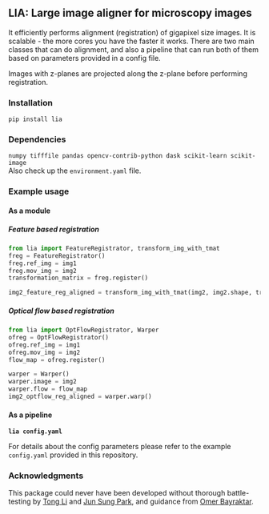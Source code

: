 ## LIA: Large image aligner for microscopy images

It efficiently performs alignment (registration) of gigapixel size images.
It is scalable - the more cores you have the faster it works.
There are two main classes that can do alignment, and also a pipeline that can run both of them based 
on parameters provided in a config file.

Images with z-planes are projected along the z-plane before performing registration.

### Installation

`pip install lia`

### Dependencies
`numpy tifffile pandas opencv-contrib-python dask scikit-learn scikit-image` \
Also check up the `environment.yaml` file.

### Example usage

#### As a module

##### Feature based registration
```python
from lia import FeatureRegistrator, transform_img_with_tmat
freg = FeatureRegistrator()
freg.ref_img = img1
freg.mov_img = img2
transformation_matrix = freg.register()

img2_feature_reg_aligned = transform_img_with_tmat(img2, img2.shape, transformation_matrix)
```

##### Optical flow based registration
```python
from lia import OptFlowRegistrator, Warper 
ofreg = OptFlowRegistrator()
ofreg.ref_img = img1
ofreg.mov_img = img2
flow_map = ofreg.register()

warper = Warper()
warper.image = img2
warper.flow = flow_map
img2_optflow_reg_aligned = warper.warp()
```


#### As a pipeline
**`lia config.yaml`**

For details about the config parameters please refer to the example `config.yaml` provided in this repository.

### Acknowledgments

This package could never have been developed without thorough battle-testing by 
[Tong Li](https://github.com/BioinfoTongLI) 
and [Jun Sung Park](https://github.com/jpark27), 
and guidance from [Omer Bayraktar](https://github.com/oabayraktar).
